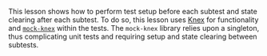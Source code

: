 This lesson shows how to perform test setup before each subtest and state
clearing after each subtest. To do so, this lesson uses
[Knex](https://knexjs.org) for functionality and [`mock-knex`][mockknex] within
the tests. The `mock-knex` library relies upon a singleton, thus complicating
unit tests and requiring setup and state clearing between subtests.

[mockknex]: https://www.npmjs.com/package/mock-knex
